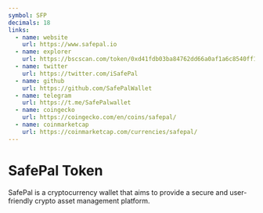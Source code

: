 ```yaml
---
symbol: SFP
decimals: 18
links:
  - name: website
    url: https://www.safepal.io
  - name: explorer
    url: https://bscscan.com/token/0xd41fdb03ba84762dd66a0af1a6c8540ff1ba5dfb
  - name: twitter
    url: https://twitter.com/iSafePal
  - name: github
    url: https://github.com/SafePalWallet
  - name: telegram
    url: https://t.me/SafePalwallet
  - name: coingecko
    url: https://coingecko.com/en/coins/safepal/
  - name: coinmarketcap
    url: https://coinmarketcap.com/currencies/safepal/
---
```


# SafePal Token

SafePal is a cryptocurrency wallet that aims to provide a secure and user-friendly crypto asset management platform.
